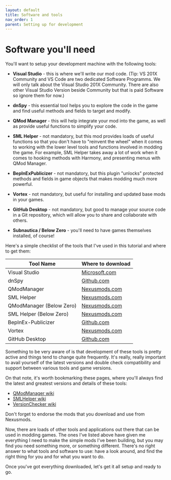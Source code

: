 ```yaml
---
layout: default
title: Software and tools
nav_order: 1
parent: Setting up for development
---
```


# Software you'll need

You'll want to setup your development machine with the following tools:

-   **Visual Studio** - this is where we'll write our mod code. (Tip: VS 201X Community and VS Code are two dedicated Software Programms. We will only talk about the Visual Studio 201X Community. There are also other Visual Studio Version beside Community but that is paid Software so ignore them for now.)

-   **dnSpy** - this essential tool helps you to explore the code in the game and find useful methods and fields to target and modify.

-   **QMod Manager** - this will help integrate your mod into the game, as well as provide useful functions to simplify your code.

-   **SML Helper** - not mandatory, but this mod provides loads of useful functions so that you don't have to "reinvent the wheel" when it comes to working with the lower level tools and functions involved in modding the game. For example, SML Helper takes away a lot of work when it comes to hooking methods with Harmony, and presenting menus with QMod Manager.

-   **BepInExPublicizer** - not mandatory, but this plugin "unlocks" protected methods and fields in game objects that makes modding much more powerful.

-   **Vortex** - not mandatory, but useful for installing and updated base mods in your games.

-   **GitHub Desktop** - not mandatory, but good to manage your source code in a Git repository, which will allow you to share and collaborate with others.

-   **Subnautica / Below Zero** - you'll need to have games themselves installed, of course!

Here's a simple checklist of the tools that I've used in this tutorial and where to get them:

| Tool Name                | Where to download                                            |
| ------------------------ | ------------------------------------------------------------ |
| Visual Studio            | [Microsoft.com](https://visualstudio.microsoft.com/vs/community/) |
| dnSpy                    | [Github.com](https://github.com/dnSpy/dnSpy/releases/latest) |
| QModManager              | [Nexusmods.com](https://www.nexusmods.com/subnautica/mods/201?tab=files) |
| SML Helper               | [Nexusmods.com](https://www.nexusmods.com/subnautica/mods/113?tab=files) |
| QModManager (Below Zero) | [Nexusmods.com](https://www.nexusmods.com/subnauticabelowzero/mods/1?tab=files) |
| SML Helper (Below Zero)  | [Nexusmods.com](https://www.nexusmods.com/subnauticabelowzero/mods/34?tab=files) |
| BepInEx-Publicizer       | [Github.com](https://github.com/MrPurple6411/Bepinex-Tools/releases/latest) |
| Vortex                   | [Nexusmods.com](https://www.nexusmods.com/site/mods/1?tab=files) |
| GitHub Desktop           | [Github.com](https://desktop.github.com/) |

Something to be very aware of is that development of these tools is pretty active and things tend to change quite frequently. It's really, really important to avail yourself of the latest versions and double check compatibility and support between various tools and game versions.

On that note, it's worth bookmarking these pages, where you'll always find the latest and greatest versions and details of these tools:

- [QModManager wiki](https://github.com/SubnauticaModding/QModManager/wiki)
- [SMLHelper wiki](https://github.com/SubnauticaModding/SMLHelper/wiki)
- [VersionChecker wiki](https://github.com/tobeyStraitjacket/VersionChecker/wiki)

Don't forget to endorse the mods that you download and use from Nexusmods.

Now, there are loads of other tools and applications out there that can be used in modding games. The ones I've listed above have given me everything I need to make the simple mods I've been building, but you may find you need something more, or something different. There's no right answer to what tools and software to use: have a look around, and find the right thing for you and for what you want to do.

Once you've got everything downloaded, let's get it all setup and ready to go.
